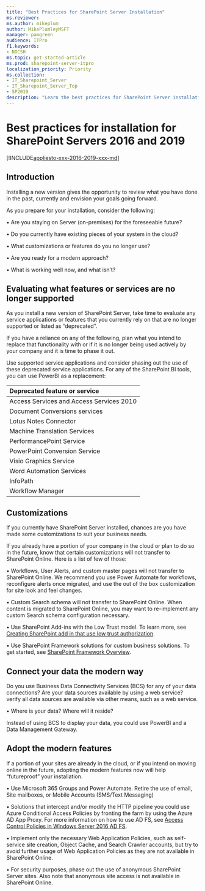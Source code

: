 ```yaml
---
title: "Best Practices for SharePoint Server Installation"
ms.reviewer: 
ms.author: mikeplum
author: MikePlumleyMSFT
manager: pamgreen
audience: ITPro
f1.keywords:
- NOCSH
ms.topic: get-started-article
ms.prod: sharepoint-server-itpro
localization_priority: Priority
ms.collection:
- IT_Sharepoint_Server
- IT_Sharepoint_Server_Top
- SP2019
description: "Learn the best practices for SharePoint Server installation and how it will get your servers ready for easy transition to the cloud."
---
```


# Best practices for installation for SharePoint Servers 2016 and 2019

[!INCLUDE[appliesto-xxx-2016-2019-xxx-md](../includes/appliesto-xxx-2016-2019-xxx-md.md)] 

## Introduction

Installing a new version gives the opportunity to review what you have done in the past, currently and envision your goals going forward.

As you prepare for your installation, consider the following:

•	Are you staying on Server (on-premises) for the foreseeable future?  

•	Do you currently have existing pieces of your system in the cloud?

•	What customizations or features do you no longer use?

•	Are you ready for a modern approach?

 •	What is working well now, and what isn’t?


## Evaluating what features or services are no longer supported

As you install a new version of SharePoint Server, take time to evaluate any service applications or features that you currently rely on that are no longer supported or listed as “deprecated”. 

If you have a reliance on any of the following, plan what you intend to replace that functionality with or if it is no longer being used actively by your company and it is time to phase it out.

Use supported service applications and consider phasing out the use of these deprecated service applications. For any of the SharePoint BI tools, you can use PowerBI as a replacement:


|**Deprecated feature or service**
|:-----|
|Access Services and Access Services 2010 |
|Document Conversions services|
|Lotus Notes Connector  |
|Machine Translation Services |
|PerformancePoint Service |
|PowerPoint Conversion Service |
|Visio Graphics Service  |
|Word Automation Services  |
|InfoPath | |
|Workflow Manager |

## Customizations

If you currently have SharePoint Server installed, chances are you have made some customizations to suit your business needs. 

If you already have a portion of your company in the cloud or plan to do so in the future, know that certain customizations will not transfer to SharePoint Online.  Here is a list of few of those:

•	Workflows, User Alerts, and custom master pages will not transfer to SharePoint Online. We recommend you use Power Automate for workflows, reconfigure alerts once migrated, and use the out of the box customization for site look and feel changes.

•	Custom Search schema will not transfer to SharePoint Online. When content is migrated to SharePoint Online, you may want to re-implement any custom Search schema configuration necessary.

•	Use SharePoint Add-ins with the Low Trust model.  To learn more, see [Creating SharePoint add in that use low trust authorization](/sharepoint/dev/sp-add-ins/creating-sharepoint-add-ins-that-use-low-trust-authorization).

•	Use SharePoint Framework solutions for custom business solutions.  To get started, see [SharePoint Framework Overview](/sharepoint/dev/spfx/sharepoint-framework-overview).

## Connect your data the modern way

Do you use Business Data Connectivity Services (BCS) for any of your data connections?  Are your data sources available by using a web service? verify all data sources are available via other means, such as a web service.

•	Where is your data? Where will it reside?

Instead of using BCS to display your data, you could use PowerBI and a Data Management Gateway.

## Adopt the modern features 

If a portion of your sites are already in the cloud, or if you intend on moving online in the future, adopting the modern features now will help “futureproof” your installation.

•	Use Microsoft 365 Groups and Power Automate.   Retire the use of email, Site mailboxes, or Mobile Accounts (SMS/Text Messaging)

•	Solutions that intercept and/or modify the HTTP pipeline you could use Azure Conditional Access Policies by fronting the farm by using the Azure AD App Proxy. For more information on how to use AD FS, see [Access Control Policies in Windows Server 2016 AD FS](/windows-server/identity/ad-fs/operations/access-control-policies-in-ad-fs).

•	Implement only the necessary Web Application Policies, such as self-service site creation, Object Cache, and Search Crawler accounts, but try to avoid further usage of Web Application Policies as they are not available in SharePoint Online.

•	For security purposes, phase out the use of anonymous SharePoint Server sites.  Also note that anonymous site access is not available in SharePoint Online. 
